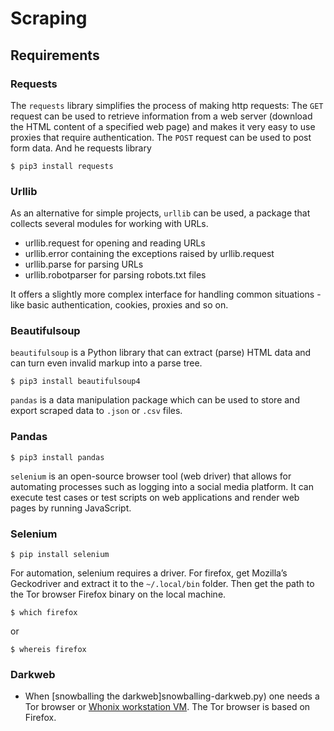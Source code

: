 # Scraping

## Requirements

### Requests

The `requests` library simplifies the process of making http requests: The `GET` request can be used to retrieve information from a web server (download the HTML content of a specified web page) and makes it very easy to use proxies that require authentication. The `POST` request can be used to post form data. And he requests library 

    $ pip3 install requests

### Urllib

As an alternative for simple projects, `urllib` can be used, a package that collects several modules for working with URLs. 

* urllib.request for opening and reading URLs
* urllib.error containing the exceptions raised by urllib.request
* urllib.parse for parsing URLs
* urllib.robotparser for parsing robots.txt files

It offers a slightly more complex interface for handling common situations - like basic authentication, cookies, proxies and so on.

### Beautifulsoup

`beautifulsoup` is a Python library that can extract (parse) HTML data and can turn even invalid markup into a parse tree.

    $ pip3 install beautifulsoup4

`pandas` is a data manipulation package which can be used to store and export scraped data to `.json` or `.csv` files.

### Pandas

    $ pip3 install pandas

`selenium` is an open-source browser tool (web driver) that allows for automating processes such as logging into a social media platform. It can execute test cases or test scripts on web applications and render web pages by running JavaScript.

### Selenium

    $ pip install selenium

For automation, selenium requires a driver. For firefox, get Mozilla’s Geckodriver and extract it to the `~/.local/bin` folder. Then get the path to the Tor browser Firefox binary on the local machine.

    $ which firefox

or

    $ whereis firefox

### Darkweb

* When [snowballing the darkweb]snowballing-darkweb.py) one needs a Tor browser or [Whonix workstation VM](https://github.com/tymyrddin/orchard/blob/main/mitigations/virtualisation/kvm/Whonix.md). The Tor browser is based on Firefox.
 
